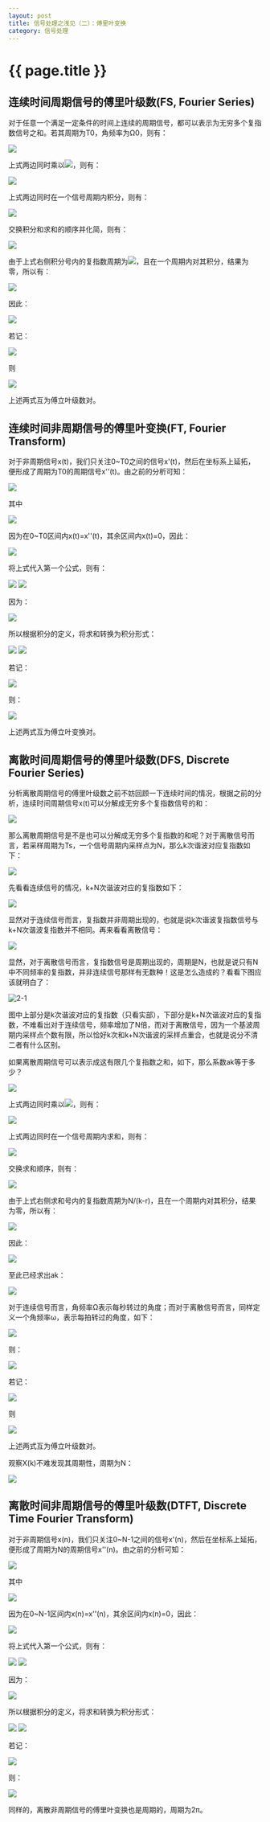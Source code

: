 ```yaml
---
layout: post
title: 信号处理之浅见（二）：傅里叶变换
category: 信号处理
---
```


# {{ page.title }}

## 连续时间周期信号的傅里叶级数(FS, Fourier Series)

对于任意一个满足一定条件的时间上连续的周期信号，都可以表示为无穷多个复指数信号之和。若其周期为T0，角频率为Ω0，则有：

<img src="http://www.forkosh.com/mathtex.cgi?\ x(t)=\sum_{k=-\infty}^{+\infty} a_k \cdot e^{jk\Omega_0t}">

上式两边同时乘以<img src="http://www.forkosh.com/mathtex.cgi?\ e^{-jr\Omega_0t}">，则有：

<img src="http://www.forkosh.com/mathtex.cgi?\ x(t)e^{-jr\Omega_0t}=\sum_{k=-\infty}^{+\infty} a_k \cdot e^{jk\Omega_0t} \cdot e^{-jr\Omega_0t}">

上式两边同时在一个信号周期内积分，则有：

<img src="http://www.forkosh.com/mathtex.cgi?\ \int_0^{T_0} x(t)e^{-jr\Omega_0t}dt=\int_0^{T_0} \sum_{k=-\infty}^{+\infty} a_k \cdot e^{jk\Omega_0t} \cdot e^{-jr\Omega_0t}dt">

交换积分和求和的顺序并化简，则有：

<img src="http://www.forkosh.com/mathtex.cgi?\ \int_0^{T_0} x(t)e^{-jr\Omega_0t}dt=\sum_{k=-\infty}^{+\infty} a_k \int_0^{T_0}e^{j(k-r)\Omega_0t}dt">

由于上式右侧积分号内的复指数周期为<img src="http://www.forkosh.com/mathtex.cgi?\ T_0/(k-r)">，且在一个周期内对其积分，结果为零，所以有：

<img src="http://www.forkosh.com/mathtex.cgi?\ \int_0^{T_0}e^{j(k-r)\Omega_0t}dt=\begin{cases} T_0,k=r\\ 0,k\not=r \end{cases}">

因此：

<img src="http://www.forkosh.com/mathtex.cgi?\ \int_0^{T_0} x(t)e^{-jr\Omega_0t}dt=a_k|_{k=r} T_0=a_rT_0">

若记：

<img src="http://www.forkosh.com/mathtex.cgi?\ X(k\Omega_0)=\frac{1}{T_0}\int_0^{T_0} x(t)e^{-jk\Omega_0t}dt">

则

<img src="http://www.forkosh.com/mathtex.cgi?\ x(t)=\sum_{k=-\infty}^{+\infty} X(k\Omega_0) \cdot e^{jk\Omega_0t}">

上述两式互为傅立叶级数对。

## 连续时间非周期信号的傅里叶变换(FT, Fourier Transform)

对于非周期信号x(t)，我们只关注0~T0之间的信号x'(t)，然后在坐标系上延拓，便形成了周期为T0的周期信号x''(t)。由之前的分析可知：


<img src="http://www.forkosh.com/mathtex.cgi?\ x''(t)=\sum_{k=-\infty}^{+\infty} X''(k\Omega_0) \cdot e^{jk\Omega_0t}">

其中

<img src="http://www.forkosh.com/mathtex.cgi?\ X''(k\Omega_0)=\frac{1}{T_0}\int_0^{T_0} x''(t)e^{-jk\Omega_0t}dt">

因为在0~T0区间内x(t)=x''(t)，其余区间内x(t)=0，因此：

<img src="http://www.forkosh.com/mathtex.cgi?\ X''(k\Omega_0)=\frac{1}{T_0}\int_{-\infty}^{+\infty} x(t)e^{-jk\Omega_0t}dt">


将上式代入第一个公式，则有：

<img src="http://www.forkosh.com/mathtex.cgi?\ x''(t)=\sum_{k=-\infty}^{+\infty} \frac{1}{T_0}\int_{-\infty}^{+\infty} x(t)e^{-jk\Omega_0t}dt \cdot e^{jk\Omega_0t}">

<img src="http://www.forkosh.com/mathtex.cgi?\ =\frac{1}{2\pi}\sum_{k=-\infty}^{+\infty} \int_{-\infty}^{+\infty} x(t)e^{-jk\Omega_0t}dt \cdot e^{jk\Omega_0t} \cdot \Omega_0">

因为：

<img src="http://www.forkosh.com/mathtex.cgi?\ \lim_{T_0 \rightarrow +\infty}x''(t)=\lim_{\Omega_0 \rightarrow 0}x''(t)=x(t)">

所以根据积分的定义，将求和转换为积分形式：

<img src="http://www.forkosh.com/mathtex.cgi?\ x(t)=\lim_{\Omega_0 \rightarrow 0} \frac{1}{2\pi}\sum_{k=-\infty}^{+\infty} \int_{-\infty}^{+\infty} x(t)e^{-jk\Omega_0t}dt \cdot e^{jk\Omega_0t} \cdot \Omega_0">

<img src="http://www.forkosh.com/mathtex.cgi?\ =\frac{1}{2\pi}\int_{-\infty}^{+\infty} \int_{-\infty}^{+\infty} x(t)e^{-j\Omega t}dt \cdot e^{j\Omega t}d\Omega">

若记：

<img src="http://www.forkosh.com/mathtex.cgi?\ X(\Omega)=\int_{-\infty}^{+\infty} x(t)e^{-j\Omega t}dt">

则：

<img src="http://www.forkosh.com/mathtex.cgi?\ x(t)=\frac{1}{2\pi}\int_{-\infty}^{+\infty} X(\Omega) e^{j\Omega t}d\Omega">

上述两式互为傅立叶变换对。

## 离散时间周期信号的傅里叶级数(DFS, Discrete Fourier Series)
分析离散周期信号的傅里叶级数之前不妨回顾一下连续时间的情况，根据之前的分析，连续时间周期信号x(t)可以分解成无穷多个复指数信号的和：

<img src="http://www.forkosh.com/mathtex.cgi?\ x(t)=\sum_{k=-\infty}^{+\infty} a_k \cdot e^{jk\Omega_0t}">

那么离散周期信号是不是也可以分解成无穷多个复指数的和呢？对于离散信号而言，若采样周期为Ts，一个信号周期内采样点为N，那么k次谐波对应复指数如下：

<img src="http://www.forkosh.com/mathtex.cgi?\ e^{jk\Omega_0t}|_{t=nT_s}=e^{jk\Omega_0nT_s}=e^{jk\frac{2\pi}{N}n}">

先看看连续信号的情况，k+N次谐波对应的复指数如下：

<img src="http://www.forkosh.com/mathtex.cgi?\ e^{j(k+N)\Omega_0t}">

显然对于连续信号而言，复指数并非周期出现的，也就是说k次谐波复指数信号与k+N次谐波复指数并不相同。再来看看离散信号：

<img src="http://www.forkosh.com/mathtex.cgi?\ e^{j(k+N)\frac{2\pi}{N}n}=e^{jk\frac{2\pi}{N}n}e^{jN\frac{2\pi}{N}n}=e^{jk\frac{2\pi}{N}n}e^{j2n\pi}=e^{jk\frac{2\pi}{N}n}">

显然，对于离散信号而言，复指数信号是周期出现的，周期是N，也就是说只有N中不同频率的复指数，并非连续信号那样有无数种！这是怎么造成的？看看下图应该就明白了：

![2-1](https://github.com/jackyuqian/jackyuqian.github.io/blob/master/_posts/signal_process/img/2_1.png?raw=true)

图中上部分是k次谐波对应的复指数（只看实部），下部分是k+N次谐波对应的复指数，不难看出对于连续信号，频率增加了N倍，而对于离散信号，因为一个基波周期内采样点个数有限，所以恰好k次和k+N次谐波的采样点重合，也就是说分不清二者有什么区别。

如果离散周期信号可以表示成这有限几个复指数之和，如下，那么系数ak等于多少？

<img src="http://www.forkosh.com/mathtex.cgi?\ x(n)=\sum_{k=0}^{N-1} a_k \cdot e^{jk\frac{2\pi}{N}n}">

上式两边同时乘以<img src="http://www.forkosh.com/mathtex.cgi?\ e^{-jr2\pi/Nn}">，则有：

<img src="http://www.forkosh.com/mathtex.cgi?\ x(n)e^{-jr\frac{2\pi}{N}n}=\sum_{k=0}^{N-1} a_k \cdot e^{jk\frac{2\pi}{N}n} \cdot e^{-jr\frac{2\pi}{N}n}">

上式两边同时在一个信号周期内求和，则有：

<img src="http://www.forkosh.com/mathtex.cgi?\ \sum_{n=0}^{N-1} x(n)e^{-jr\frac{2\pi}{N}n}=\sum_{n=0}^{N-1} \sum_{k=0}^{N-1} a_k \cdot e^{j(k-r)\frac{2\pi}{N}n}">

交换求和顺序，则有：

<img src="http://www.forkosh.com/mathtex.cgi?\ \sum_{n=0}^{N-1} x(n)e^{-jr\frac{2\pi}{N}n}=\sum_{k=0}^{N-1}a_k \sum_{n=0}^{N-1} \cdot e^{j(k-r)\frac{2\pi}{N}n}">

由于上式右侧求和号内的复指数周期为N/(k-r)，且在一个周期内对其积分，结果为零，所以有：

<img src="http://www.forkosh.com/mathtex.cgi?\ \sum_{n=0}^{N-1} e^{j(k-r)\frac{2\pi}{N}n}=\begin{cases} N,k=r\\ 0,k\not=r \end{cases}">

因此：

<img src="http://www.forkosh.com/mathtex.cgi?\ \sum_{n=0}^{N-1} x(n)e^{-jr\frac{2\pi}{N}n}=a_k|_{k=r}N=a_rN">

至此已经求出ak：

<img src="http://www.forkosh.com/mathtex.cgi?\ a_k=\frac{1}{N}\sum_{n=0}^{N-1} x(n)e^{-jk\frac{2\pi}{N}n}">

对于连续信号而言，角频率&Omega;表示每秒转过的角度；而对于离散信号而言，同样定义一个角频率&omega;，表示每拍转过的角度，如下：

<img src="http://www.forkosh.com/mathtex.cgi?\ \omega_0=\Omega_0 \cdot T_s=\frac{2\pi}{T_0}T_s=\frac{2\pi}{N}">

则：

<img src="http://www.forkosh.com/mathtex.cgi?\ a_k=\frac{1}{N}\sum_{n=0}^{N-1} x(n)e^{-jk\omega_0 n}">

若记：

<img src="http://www.forkosh.com/mathtex.cgi?\ X(k)=\sum_{n=0}^{N-1} x(n)e^{-jk\omega_0n}">

则

<img src="http://www.forkosh.com/mathtex.cgi?\ x(n)=\frac{1}{N}\sum_{k=0}^{N-1} X(k) \cdot e^{jk\omega_0n}">

上述两式互为傅立叶级数对。

观察X(k)不难发现其周期性，周期为N：

<img src="http://www.forkosh.com/mathtex.cgi?\ X(k+N)=\sum_{k=0}^{N-1} x(n)e^{-jk\frac{2\pi}{N}n} \cdot e^{-jN\frac{2\pi}{N}n}=\sum_{k=0}^{N-1} x(n)e^{-jk\frac{2\pi}{N}n}=X(k)">

## 离散时间非周期信号的傅里叶级数(DTFT, Discrete Time Fourier Transform)

对于非周期信号x(n)，我们只关注0~N-1之间的信号x'(n)，然后在坐标系上延拓，便形成了周期为N的周期信号x''(n)。由之前的分析可知：

<img src="http://www.forkosh.com/mathtex.cgi?\ x''(n)=\frac{1}{N}\sum_{k=0}^{N-1} X''(k) \cdot e^{jk\omega_0n}">

其中

<img src="http://www.forkosh.com/mathtex.cgi?\ X''(k)=\sum_{n=0}^{N-1} x''(n)e^{-jk\omega_0n}">

因为在0~N-1区间内x(n)=x''(n)，其余区间内x(n)=0，因此：

<img src="http://www.forkosh.com/mathtex.cgi?\ X''(k)=\sum_{n=-\infty}^{+\infty} x(n)e^{-jk\omega_0n}">

将上式代入第一个公式，则有：

<img src="http://www.forkosh.com/mathtex.cgi?\ x''(n)=\frac{1}{N}\sum_{k=0}^{N-1} (\sum_{n=-\infty}^{+\infty} x(n)e^{-jk\omega_0n}) \cdot e^{jk\omega_0n}">

<img src="http://www.forkosh.com/mathtex.cgi?\ =\frac{1}{2\pi}\sum_{k=0}^{N-1} (\sum_{n=-\infty}^{+\infty} x(n)e^{-jk\omega_0n}) \cdot e^{jk\omega_0n} \cdot \omega_0">

因为：

<img src="http://www.forkosh.com/mathtex.cgi?\ \lim_{N \rightarrow +\infty}x''(n)=\lim_{\omega_0 \rightarrow 0}x''(n)=x(n)">

所以根据积分的定义，将求和转换为积分形式：

<img src="http://www.forkosh.com/mathtex.cgi?\ x(n)=\lim_{\omega_0 \rightarrow 0} \frac{1}{2\pi}\sum_{k=0}^{N-1} (\sum_{n=-\infty}^{+\infty} x(n)e^{-jk\omega_0n}) \cdot e^{jk\omega_0n} \cdot \omega_0">

<img src="http://www.forkosh.com/mathtex.cgi?\ =\frac{1}{2\pi}\int_{0}^{2\pi} (\sum_{n=-\infty}^{+\infty} x(n)e^{-j\omega n})e^{j\omega n}d\omega">

若记：

<img src="http://www.forkosh.com/mathtex.cgi?\ X(\omega)=\sum_{n=-\infty}^{+\infty} x(n)e^{-j\omega n}">

则：

<img src="http://www.forkosh.com/mathtex.cgi?\ x(n)=\frac{1}{2\pi}\int_{0}^{2\pi} X(\omega)e^{j\omega n}d\omega">

同样的，离散非周期信号的傅里叶变换也是周期的，周期为2π。

